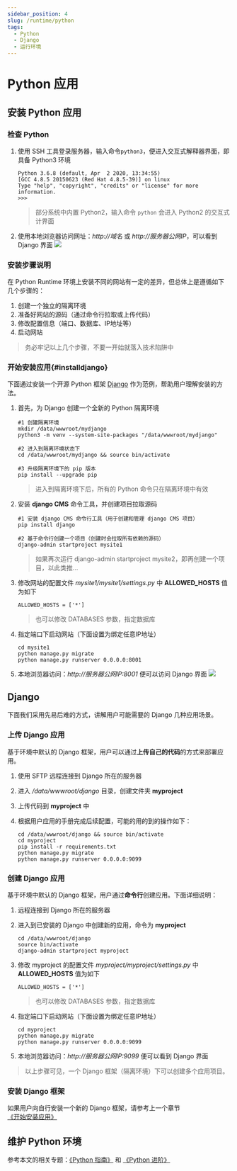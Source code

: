 ```yaml
---
sidebar_position: 4
slug: /runtime/python
tags:
  - Python
  - Django
  - 运行环境
---
```


# Python 应用

## 安装 Python 应用

### 检查 Python

1. 使用 SSH 工具登录服务器，输入命令`python3`，便进入交互式解释器界面，即具备 Python3 环境
   ```
   Python 3.6.8 (default, Apr  2 2020, 13:34:55)
   [GCC 4.8.5 20150623 (Red Hat 4.8.5-39)] on linux
   Type "help", "copyright", "credits" or "license" for more information.
   >>>
   ```

   > 部分系统中内置 Python2，输入命令 `python` 会进入 Python2 的交互式计界面

2. 使用本地浏览器访问网址：*http://域名* 或 *http://服务器公网IP*，可以看到 Django 界面
   ![](https://libs.websoft9.com/Websoft9/DocsPicture/zh/python/django-installss-websoft9.png)

### 安装步骤说明

在 Python Runtime 环境上安装不同的网站有一定的差异，但总体上是遵循如下几个步骤的：

1. 创建一个独立的隔离环境
2. 准备好网站的源码（通过命令行拉取或上传代码）
3. 修改配置信息（端口、数据库、IP地址等）
4. 启动网站

> 务必牢记以上几个步骤，不要一开始就落入技术陷阱中

### 开始安装应用{#installdjango}

下面通过安装一个开源 Python 框架 [Django](https://www.djangoproject.com/) 作为范例，帮助用户理解安装的方法。   

1. 首先，为 Django 创建一个全新的 Python 隔离环境
   ```
   #1 创建隔离环境
   mkdir /data/wwwroot/mydjango
   python3 -m venv --system-site-packages "/data/wwwroot/mydjango"

   #2 进入到隔离环境状态下
   cd /data/wwwroot/mydjango && source bin/activate

   #3 升级隔离环境下的 pip 版本
   pip install --upgrade pip
   ```

   > 进入到隔离环境下后，所有的 Python 命令只在隔离环境中有效

2. 安装 **django CMS** 命令工具，并创建项目拉取源码
   ```
   #1 安装 django CMS 命令行工具（用于创建和管理 django CMS 项目）
   pip install django

   #2 基于命令行创建一个项目（创建时会拉取所有依赖的源码）
   django-admin startproject mysite1
   ```

   > 如果再次运行 django-admin startproject mysite2，即再创建一个项目，以此类推...

3. 修改网站的配置文件 *mysite1/mysite1/settings.py* 中 **ALLOWED_HOSTS** 值为如下
   ```
   ALLOWED_HOSTS = ['*']
   ```
   > 也可以修改 DATABASES 参数，指定数据库

4. 指定端口下启动网站（下面设置为绑定任意IP地址）
   ```
   cd mysite1
   python manage.py migrate
   python manage.py runserver 0.0.0.0:8001
   ```

5. 本地浏览器访问：*http://服务器公网IP:8001* 便可以访问 Django 界面
   ![](https://libs.websoft9.com/Websoft9/DocsPicture/zh/python/django-installss-websoft9.png)

## Django 

下面我们采用先易后难的方式，讲解用户可能需要的 Django 几种应用场景。

### 上传 Django 应用

基于环境中默认的 Django 框架，用户可以通过**上传自己的代码**的方式来部署应用。

1. 使用 SFTP 远程连接到 Django 所在的服务器

2. 进入 */data/wwwroot/django* 目录，创建文件夹 **myproject**

3. 上传代码到 **myproject** 中

4. 根据用户应用的手册完成后续配置，可能的用的到的操作如下：
   ```
   cd /data/wwwroot/django && source bin/activate
   cd myproject
   pip install -r requirements.txt
   python manage.py migrate
   python manage.py runserver 0.0.0.0:9099
   ```

### 创建 Django 应用

基于环境中默认的 Django 框架，用户通过**命令行**创建应用。下面详细说明：

1. 远程连接到 Django 所在的服务器

2. 进入到已安装的 Django 中创建新的应用，命令为 **myproject**
   ```
   cd /data/wwwroot/django
   source bin/activate
   django-admin startproject myproject
   ```

3. 修改 myproject 的配置文件 *myproject/myproject/settings.py* 中 **ALLOWED_HOSTS** 值为如下
   ```
   ALLOWED_HOSTS = ['*']
   ```
   > 也可以修改 DATABASES 参数，指定数据库

4. 指定端口下启动网站（下面设置为绑定任意IP地址）
   ```
   cd myproject
   python manage.py migrate
   python manage.py runserver 0.0.0.0:9099
   ```

5. 本地浏览器访问：*http://服务器公网IP:9099* 便可以看到 Django 界面

> 以上步骤可见，一个 Django 框架（隔离环境）下可以创建多个应用项目。

### 安装 Django 框架

如果用户向自行安装一个新的 Django 框架，请参考上一个章节 [《开始安装应用》](#installdjango)

## 维护 Python 环境

参考本文的相关专题：[《Python 指南》](../python) 和 [《Python 进阶》](../python/advanced) 
